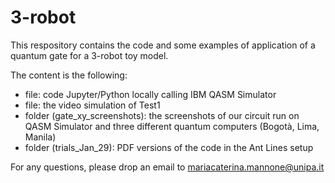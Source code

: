 # 3-robot

This respository contains the code and some examples of application of a quantum gate for a 3-robot toy model.

The content is the following:
- file: code Jupyter/Python locally calling IBM QASM Simulator
- file: the video simulation of Test1
- folder (gate_xy_screenshots): the screenshots of our circuit run on QASM Simulator and three different quantum computers (Bogotà, Lima, Manila)
- folder (trials_Jan_29): PDF versions of the code in the Ant Lines setup 

For any questions, please drop an email to mariacaterina.mannone@unipa.it
